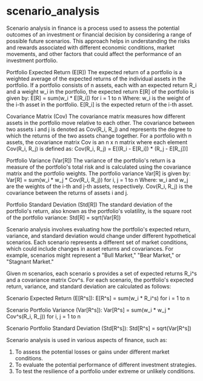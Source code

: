 # scenario_analysis


Scenario analysis in finance is a process used to assess the potential outcomes of an investment or financial decision by considering a range of possible future scenarios. This approach helps in understanding the risks and rewards associated with different economic conditions, market movements, and other factors that could affect the performance of an investment portfolio.


Portfolio Expected Return (E[R])
The expected return of a portfolio is a weighted average of the expected returns of the individual assets in the portfolio. If a portfolio consists of n assets, each with an expected return R_i and a weight w_i in the portfolio, the expected return E[R] of the portfolio is given by:
E[R] = sum(w_i * E[R_i]) for i = 1 to n
Where:
w_i is the weight of the i-th asset in the portfolio.
E[R_i] is the expected return of the i-th asset.

Covariance Matrix (Cov)
The covariance matrix measures how different assets in the portfolio move relative to each other. The covariance between two assets i and j is denoted as Cov(R_i, R_j) and represents the degree to which the returns of the two assets change together. For a portfolio with n assets, the covariance matrix Cov is an n x n matrix where each element Cov(R_i, R_j) is defined as:
Cov(R_i, R_j) = E[(R_i - E[R_i]) * (R_j - E[R_j])]

Portfolio Variance (Var[R])
The variance of the portfolio's return is a measure of the portfolio's total risk and is calculated using the covariance matrix and the portfolio weights. The portfolio variance Var[R] is given by:
Var[R] = sum(w_i * w_j * Cov(R_i, R_j)) for i, j = 1 to n
Where:
w_i and w_j are the weights of the i-th and j-th assets, respectively.
Cov(R_i, R_j) is the covariance between the returns of assets i and j.

Portfolio Standard Deviation (Std[R])
The standard deviation of the portfolio's return, also known as the portfolio's volatility, is the square root of the portfolio variance:
Std[R] = sqrt(Var[R])


Scenario analysis involves evaluating how the portfolio's expected return, variance, and standard deviation would change under different hypothetical scenarios. Each scenario represents a different set of market conditions, which could include changes in asset returns and covariances. For example, scenarios might represent a "Bull Market," "Bear Market," or "Stagnant Market."

Given m scenarios, each scenario s provides a set of expected returns R_i^s and a covariance matrix Cov^s. For each scenario, the portfolio's expected return, variance, and standard deviation are calculated as follows:

Scenario Expected Return (E[R^s]):
E[R^s] = sum(w_i * R_i^s) for i = 1 to n

Scenario Portfolio Variance (Var[R^s]):
Var[R^s] = sum(w_i * w_j * Cov^s(R_i, R_j)) for i, j = 1 to n

Scenario Portfolio Standard Deviation (Std[R^s]):
Std[R^s] = sqrt(Var[R^s])

Scenario analysis is used in various aspects of finance, such as:
1) To assess the potential losses or gains under different market conditions.
2) To evaluate the potential performance of different investment strategies.
3) To test the resilience of a portfolio under extreme or unlikely conditions.
